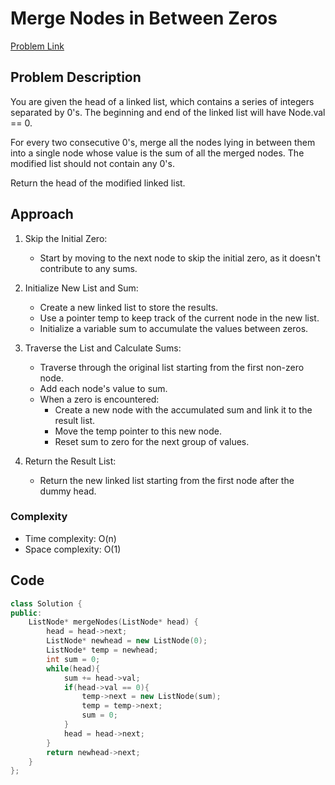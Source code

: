#  Merge Nodes in Between Zeros
[Problem Link](https://leetcode.com/problems/merge-nodes-in-between-zeros/description/)

## Problem Description

You are given the head of a linked list, which contains a series of integers separated by 0's. The beginning and end of the linked list will have Node.val == 0.

For every two consecutive 0's, merge all the nodes lying in between them into a single node whose value is the sum of all the merged nodes. The modified list should not contain any 0's.

Return the head of the modified linked list.

## Approach

1. Skip the Initial Zero:
    - Start by moving to the next node to skip the initial zero, as it doesn't contribute to any sums.

2. Initialize New List and Sum:
    - Create a new linked list to store the results.
    - Use a pointer temp to keep track of the current node in the new list. 
    - Initialize a variable sum to accumulate the values between zeros.

3. Traverse the List and Calculate Sums:
    - Traverse through the original list starting from the first non-zero node.
    - Add each node's value to sum.
    - When a zero is encountered:
        - Create a new node with the accumulated sum and link it to the result list.
        - Move the temp pointer to this new node.
        - Reset sum to zero for the next group of values.

4. Return the Result List:
    - Return the new linked list starting from the first node after the dummy head.


### Complexity

- Time complexity: O(n)
- Space complexity: O(1)

## Code

```cpp
class Solution {
public:
    ListNode* mergeNodes(ListNode* head) {
        head = head->next;
        ListNode* newhead = new ListNode(0);
        ListNode* temp = newhead;
        int sum = 0;
        while(head){
            sum += head->val;
            if(head->val == 0){
                temp->next = new ListNode(sum);
                temp = temp->next;
                sum = 0;
            }
            head = head->next;
        }
        return newhead->next;
    }
};
